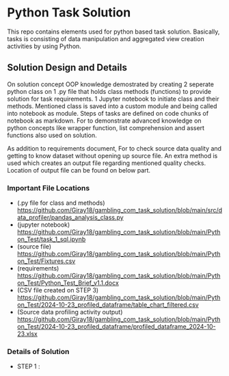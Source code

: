# Python Task Solution
This repo contains elements used for python based task solution. Basically, tasks is consisting of data manipulation and aggregated view creation activities by using Python.

## Solution Design and Details
On solution concept OOP knowledge demostrated by creating 2 seperate python class on 1 .py file that holds class methods (functions) to provide solution for task requirements. 1 Jupyter notebook to initiate class and their methods. Mentioned class is saved into a custom module and being called into notebook as module. Steps of tasks are defined on code chunks of notebook as markdown. For to demonstrate advanced knowledge on python concepts like wrapper function, list comprehension and assert functions also used on solution.

As addition to requirements document, For to check source data quality and getting to know dataset without opening up source file. An extra method is used which creates an output file regarding mentioned quality checks. Location of output file can be found on below part.

### Important File Locations
- (.py file for class and methods)  https://github.com/Giray18/gambling_com_task_solution/blob/main/src/data_profiler/pandas_analysis_class.py
- (jupyter notebook) https://github.com/Giray18/gambling_com_task_solution/blob/main/Python_Test/task_1_sql.ipynb
- (source file) https://github.com/Giray18/gambling_com_task_solution/blob/main/Python_Test/Fixtures.csv
- (requirements) https://github.com/Giray18/gambling_com_task_solution/blob/main/Python_Test/Python_Test_Brief_v1.1.docx
- (CSV file created on STEP 3) https://github.com/Giray18/gambling_com_task_solution/blob/main/Python_Test/2024-10-23_profiled_dataframe/table_chart_filtered.csv
- (Source data profiling activity output) https://github.com/Giray18/gambling_com_task_solution/blob/main/Python_Test/2024-10-23_profiled_dataframe/profiled_dataframe_2024-10-23.xlsx

### Details of Solution
 - STEP 1 :
